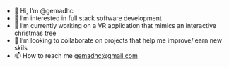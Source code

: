- 👋 Hi, I’m @gemadhc
- 👀 I’m interested in full stack software development
- 🌱 I’m currently working on a VR application that mimics an interactive christmas tree 
- 💞️ I’m looking to collaborate on projects that help me improve/learn new skils
- 📫 How to reach me gemadhc@gmail.com

<!---
gemadhc/gemadhc is a ✨ special ✨ repository because its `README.md` (this file) appears on your GitHub profile.
You can click the Preview link to take a look at your changes.
--->
